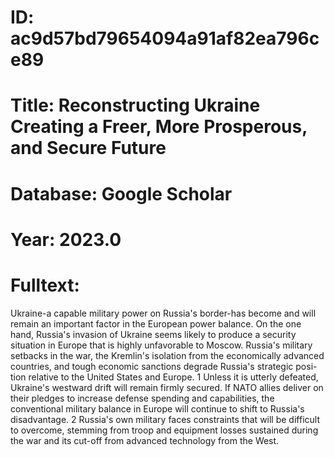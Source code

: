 # ID: ac9d57bd79654094a91af82ea796ce89
# Title: Reconstructing Ukraine Creating a Freer, More Prosperous, and Secure Future
# Database: Google Scholar
# Year: 2023.0
# Fulltext:
Ukraine-a capable military power on Russia's border-has become and will remain an important factor in the European power balance.
On the one hand, Russia's invasion of Ukraine seems likely to produce a security situation in Europe that is highly unfavorable to Moscow.
Russia's military setbacks in the war, the Kremlin's isolation from the economically advanced countries, and tough economic sanctions degrade Russia's strategic posi-tion relative to the United States and Europe.
1 Unless it is utterly defeated, Ukraine's westward drift will remain firmly secured.
If NATO allies deliver on their pledges to increase defense spending and capabilities, the conventional military balance in Europe will continue to shift to Russia's disadvantage.
2 Russia's own military faces constraints that will be difficult to overcome, stemming from troop and equipment losses sustained during the war and its cut-off from advanced technology from the West.